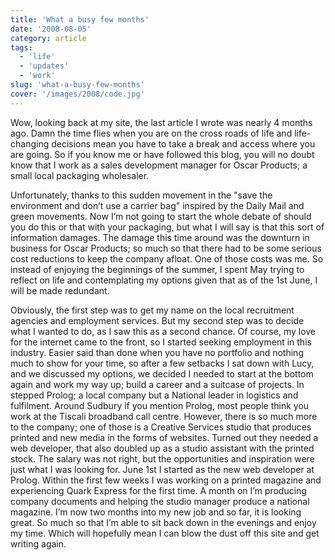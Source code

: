 ```yaml
---
title: 'What a busy few months'
date: '2008-08-05'
category: article
tags:
  - 'life'
  - 'updates'
  - 'work'
slug: 'what-a-busy-few-months'
cover: '/images/2008/code.jpg'
---
```


Wow, looking back at my site, the last article I wrote was nearly 4 months ago. Damn the time flies when you are on the cross roads of life and life-changing decisions mean you have to take a break and access where you are going. So if you know me or have followed this blog, you will no doubt know that I work as a sales development manager for Oscar Products; a small local packaging wholesaler.

Unfortunately, thanks to this sudden movement in the "save the environment and don’t use a carrier bag" inspired by the Daily Mail and green movements. Now I’m not going to start the whole debate of should you do this or that with your packaging, but what I will say is that this sort of information damages. The damage this time around was the downturn in business for Oscar Products; so much so that there had to be some serious cost reductions to keep the company afloat. One of those costs was me. So instead of enjoying the beginnings of the summer, I spent May trying to reflect on life and contemplating my options given that as of the 1st June, I will be made redundant.

Obviously, the first step was to get my name on the local recruitment agencies and employment services. But my second step was to decide what I wanted to do, as I saw this as a second chance. Of course, my love for the internet came to the front, so I started seeking employment in this industry. Easier said than done when you have no portfolio and nothing much to show for your time, so after a few setbacks I sat down with Lucy, and we discussed my options, we decided I needed to start at the bottom again and work my way up; build a career and a suitcase of projects. In stepped Prolog; a local company but a National leader in logistics and fulfilment. Around Sudbury if you mention Prolog, most people think you work at the Tiscali broadband call centre. However, there is so much more to the company; one of those is a Creative Services studio that produces printed and new media in the forms of websites. Turned out they needed a web developer, that also doubled up as a studio assistant with the printed stock. The salary was not right, but the opportunities and inspiration were just what I was looking for. June 1st I started as the new web developer at Prolog. Within the first few weeks I was working on a printed magazine and experiencing Quark Express for the first time. A month on I’m producing company documents and helping the studio manager produce a national magazine. I’m now two months into my new job and so far, it is looking great. So much so that I’m able to sit back down in the evenings and enjoy my time. Which will hopefully mean I can blow the dust off this site and get writing again.
